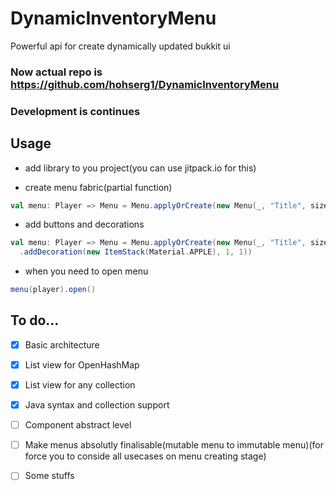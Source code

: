 # DynamicInventoryMenu
Powerful api for create dynamically updated bukkit ui

### Now actual repo is https://github.com/hohserg1/DynamicInventoryMenu

### Development is continues


## Usage
- add library to you project(you can use jitpack.io for this)

- create menu fabric(partial function)

```Scala
val menu: Player => Menu = Menu.applyOrCreate(new Menu(_, "Title", size=45))
```

- add buttons and decorations

```Scala
val menu: Player => Menu = Menu.applyOrCreate(new Menu(_, "Title", size=45)
  .addDecoration(new ItemStack(Material.APPLE), 1, 1))
  ```
  
- when you need to open menu

```Scala
menu(player).open()
```

## To do...
- [x] Basic architecture
- [x] List view for OpenHashMap
- [x] List view for any collection
- [x] Java syntax and collection support
- [ ] Component abstract level
- [ ] Make menus absolutly finalisable(mutable menu to immutable menu)(for force you to conside all usecases on menu creating stage)
- [ ] Some stuffs


